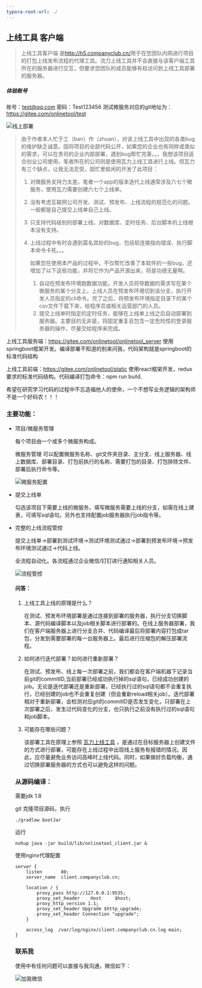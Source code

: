 ```yaml
---
typora-root-url: ./
---
```


## 上线工具 客户端

> 上线工具客户端 是[<http://h5.companyclub.cn/>](流刀上线工具)用于在您团队内网进行项目的打包上线发布流程的代理工具。流刀上线工具并不会直接与该客户端工具所在的服务器进行交互，但要求您团队的成员能够有权访问到上线工具部署的服务器。

##### 体验账号

账号：test@qq.com  密码：Test123456  测试微服务对应的git地址为：<https://gitee.com/onlinetool/test>

![线上部署](/doc/演示.gif)

> 由于作者本人忙于工（ban）作（zhuan），对该上线工具中出现的各类bug的维护缺乏诚意。固将项目的全部代码公开，如果您的企业也有同样或类似的需求，可以在贵司的企业内部部署，遇到bug帮忙完善。。。我想该项目适合创业公司使用，笔者所在的公司则是使用瓦力上线工具进行上线。但瓦力有三个缺点，让我无法忍受，固忙里偷闲的开发了此项目：
>
> 1. 对微服务支持力太差。笔者一个app的版本迭代上线通常涉及六七个微服务，使用瓦力需要创建六七个上线单。
>
> 2. 没有考虑互联网公司开发、测试、预发布、上线流程的规范化的问题。一般都是自己提交上线单自己上线。
>
> 3. 只支持代码级别的部署上线，对数据库、定时任务、后台脚本的上线根本没有支持。
>
> 4. 上线过程中有时会遇到莫名其妙的bug，包括软连接指向错误、执行脚本命令卡死。。。
>
>    如果您在使用本产品的过程中，不仅帮忙改善了本软件的一些bug，还增加了以下这些功能，并将它作为产品开源出来，将是功德无量啊。
>
>    1. 自动在预发布环境跑数据功能。开发人员将导数据的需求写在某个微服务的某个分支上，上线人员在预发布环境切到该分支，执行开发人员指定的cli命令。完了之后，将预发布环境指定目录下的某个csv文件下载下来，给程序员或相关运营部门的人员。
>    2. 提交上线单时指定的定时任务，能够在上线单上线之后自动部署到服务器。主要目的无非是，将固定重复且包含一定危险性的登录服务器的操作，尽量交给程序来完成。

上线工具服务端：<https://gitee.com/onlinetool/onlinetool_server> 使用springboot框架开发。编译部署不知道的别来问我，代码架构就是springboot的标准代码结构

上线工具前端：<https://gitee.com/onlinetool/static> 使用react框架开发，redux要求的标准代码结构。代码编译打包命令：npm run build.

希望在研究学习代码的过程中不忘造福他人的使命，一个不想写业务逻辑的架构师不是一个好码农！！！

### 主要功能：

- 项目/微服务管理

  每个项目由一个或多个微服务构成。

  微服务管理 可以配置微服务名称、git文件夹目录、主分支、线上服务器、线上数据库、部署目录、打包前执行的名称、需要打包的目录、打包排除文件、部署后执行命令等。

  ![微服务配置](/doc/微服务配置.gif)

- 提交上线单

  勾选该项目下需要上线的微服务，填写微服务需要上线的分支，如需在线上建表，可填写sql语句。另外也支持配置job服务器执行job指令等。

- 完整的上线流程管控

  提交上线单->部署到测试环境->测试环境测试通过->部署到预发布环境->预发布环境测试通过->代码上线。

  全流程自动化。各流程通过企业微信/钉钉进行通知相关人员。

  ![流程管控](/doc/流程管控.gif)

  

  #### 问答：

  1. 上线工具上线的原理是什么？

     在测试、预发布环境部署是通过连接到部署的服务器，执行分支切换脚本、源代码编译脚本以及job相关脚本进行部署的。在线上服务器部署，我们在客户端服务器上进行分支合并、代码编译最后将部署内容打包成tar包，分发到需要部署的每一台服务器上。最后进行压缩包的解压部署流程。

  2. 如何进行迭代部署？如何进行重新部署？

     在测试、预发布、线上每一次部署之前，我们都会在客户端机器下记录当前git的commitID,当前部署已经成功执行掉的sql语句，已经成功创建的job。无论是迭代部署还是重新部署，已经执行过的sql语句都不会重复执行，已经创建的job也不会重复创建（但会重新reload相关job）。迭代部署相对于重新部署，会检测对应git的commitID是否发生变化，只部署在上次部署之后，发生过代码变化的分支，也只执行之前没有执行过的sql语句和job脚本。   

  3. 可能存在哪些问题？

     该部署工具在原理上参照  [瓦力上线工具](http://walle-web.io/) ，是通过在目标服务器上创建文件的方式进行部署，可能存在上线过程中出现线上服务有报错的情况。因此，应尽量避免业务访问高峰时上线代码。同时，如果做好负载均衡，通过切换部署服务器的方式也可以避免这样的问题。

     

  ### 从源码编译：

  需要jdk 1.8

  git 克隆项目源码，执行

  ```
  ./gradlew bootJar
  ```

  运行

  ```
  nohup java -jar build/lib/onlinetool_client.jar &
  ```

  使用nginx代理配置

  ```nginx
  server {
      listen       80;
      server_name  client.companyclub.cn;
  
      location / {
          proxy_pass http://127.0.0.1:9535;
          proxy_set_header    Host     $host;
          proxy_http_version 1.1;
          proxy_set_header Upgrade $http_upgrade;
          proxy_set_header Connection "upgrade";
      }
  
      access_log  /var/log/nginx/client.companyclub.cn.log main;
  }
  ```

  

  ### 联系我

  使用中有任何问题可以直接与我沟通，微信如下：

  ![加我微信](/doc/加我微信.png)

  